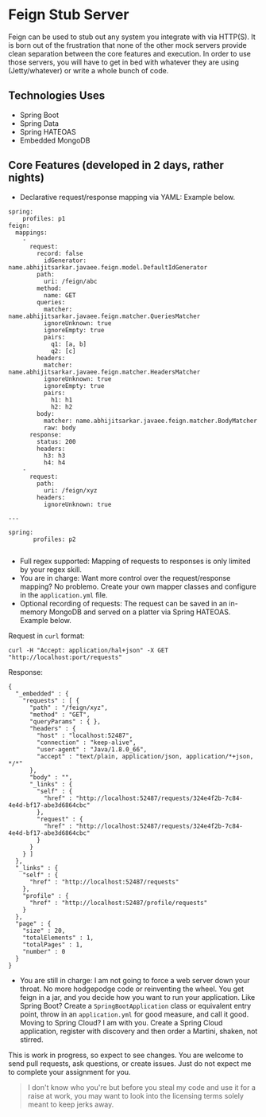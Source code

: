 # Feign Stub Server

Feign can be used to stub out any system you integrate with via HTTP(S). It is born out of the frustration
that none of the other mock servers provide clean separation between the core features and execution.
In order to use those servers, you will have to get in bed with whatever they are using (Jetty/whatever)
or write a whole bunch of code.

## Technologies Uses
   * Spring Boot
   * Spring Data
   * Spring HATEOAS
   * Embedded MongoDB

## Core Features (developed in 2 days, rather nights)
   * Declarative request/response mapping via YAML: Example below.
```
spring:
    profiles: p1
feign:
  mappings:
    -
      request:
        record: false
          idGenerator: name.abhijitsarkar.javaee.feign.model.DefaultIdGenerator
        path:
          uri: /feign/abc
        method:
          name: GET
        queries:
          matcher: name.abhijitsarkar.javaee.feign.matcher.QueriesMatcher
          ignoreUnknown: true
          ignoreEmpty: true
          pairs:
            q1: [a, b]
            q2: [c]
        headers:
          matcher: name.abhijitsarkar.javaee.feign.matcher.HeadersMatcher
          ignoreUnknown: true
          ignoreEmpty: true
          pairs:
            h1: h1
            h2: h2
        body:
          matcher: name.abhijitsarkar.javaee.feign.matcher.BodyMatcher
          raw: body
      response:
        status: 200
        headers:
          h3: h3
          h4: h4
    -
      request:
        path:
          uri: /feign/xyz
        headers:
          ignoreUnknown: true

---

spring:
       profiles: p2


```
   * Full regex supported: Mapping of requests to responses is only limited by your regex skill.
   * You are in charge: Want more control over the request/response mapping? No problemo.
   Create your own mapper classes and configure in the `application.yml` file.
   * Optional recording of requests: The request can be saved in an in-memory MongoDB
   and served on a platter via Spring HATEOAS. Example below.

Request in `curl` format:
```
curl -H "Accept: application/hal+json" -X GET "http://localhost:port/requests"
```
Response:
```
{
  "_embedded" : {
    "requests" : [ {
      "path" : "/feign/xyz",
      "method" : "GET",
      "queryParams" : { },
      "headers" : {
        "host" : "localhost:52487",
        "connection" : "keep-alive",
        "user-agent" : "Java/1.8.0_66",
        "accept" : "text/plain, application/json, application/*+json, */*"
      },
      "body" : "",
      "_links" : {
        "self" : {
          "href" : "http://localhost:52487/requests/324e4f2b-7c84-4e4d-bf17-abe3d6864cbc"
        },
        "request" : {
          "href" : "http://localhost:52487/requests/324e4f2b-7c84-4e4d-bf17-abe3d6864cbc"
        }
      }
    } ]
  },
  "_links" : {
    "self" : {
      "href" : "http://localhost:52487/requests"
    },
    "profile" : {
      "href" : "http://localhost:52487/profile/requests"
    }
  },
  "page" : {
    "size" : 20,
    "totalElements" : 1,
    "totalPages" : 1,
    "number" : 0
  }
}
```
   * You are still in charge: I am not going to force a web server down your throat. No more hodgepodge
   code or reinventing the wheel. You get feign in a jar, and you decide how you want to run your application.
   Like Spring Boot? Create a `SpringBootApplication` class or equivalent entry point,
   throw in an `application.yml` for good measure, and call it good. Moving to Spring Cloud? I am with you.
   Create a Spring Cloud application, register with discovery and then order a Martini, shaken, not stirred.

This is work in progress, so expect to see changes. You are welcome to send pull requests, ask questions,
or create issues. Just do not expect me to complete your assignment for you.

> I don't know who you're but before you steal my code and use it for a raise at work, you may want to look
into the licensing terms solely meant to keep jerks away.



